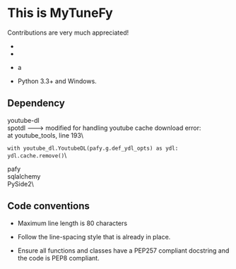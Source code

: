 # This is MyTuneFy

Contributions are very much appreciated!

* 

* 

* a

* Python 3.3+ and Windows.

## Dependency

youtube-dl\
spotdl ---> modified for handling youtube cache download error:\
at youtube_tools, line 193\

`
with youtube_dl.YoutubeDL(pafy.g.def_ydl_opts) as ydl:
    ydl.cache.remove()
                 `\
                 
pafy\
sqlalchemy\
PySide2\

## Code conventions

* Maximum line length is 80 characters

* Follow the line-spacing style that is already in place.

* Ensure all functions and classes have a PEP257 compliant docstring and the
code is PEP8 compliant.
